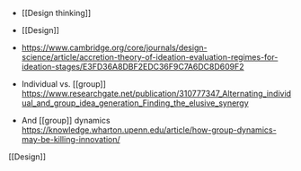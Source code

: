   - [[Design thinking]]
  - [[Design]]

  - https://www.cambridge.org/core/journals/design-science/article/accretion-theory-of-ideation-evaluation-regimes-for-ideation-stages/E3FD36A8DBF2EDC36F9C7A6DC8D609F2

  - Individual vs. [[group]]
    https://www.researchgate.net/publication/310777347_Alternating_individual_and_group_idea_generation_Finding_the_elusive_synergy

  - And [[group]] dynamics
    https://knowledge.wharton.upenn.edu/article/how-group-dynamics-may-be-killing-innovation/

[[Design]]